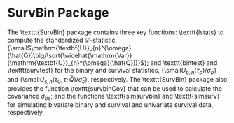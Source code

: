 # SurvBin Package

The \texttt{SurvBin} package contains three key functions: 
\texttt{lstats} to compute the standardized $\mathcal{L}$-statistic, {\small$\mathrm{\textbf{U}}_{n}^{\omega}(\hat{Q})\big/\sqrt{\widehat{\mathrm{Var}}(\mathrm{\textbf{U}}_{n}^{\omega}(\hat{Q}))}$}; and 
\texttt{bintest} and 
\texttt{survtest}  for the binary and survival statistics, {\small$U_{b,n}\left(\tau_b\right)\big/\hat{\sigma}_b$} and {\small$U_{s,n}(\tau_0,\tau;\hat{Q})\big/\hat{\sigma}_s$}, respectively. 
The \texttt{SurvBin} package also provides the function \texttt{survbinCov} that can be used to calculate the covariance $\sigma_{bs}$; and the functions \texttt{simsurvbin} and \texttt{simsurv}  for simulating bivariate binary and survival and univariate survival data, respectively.